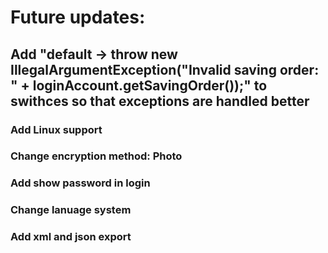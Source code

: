 # Future updates: 
## Add "default -> throw new IllegalArgumentException("Invalid saving order: " + loginAccount.getSavingOrder());" to swithces so that exceptions are handled better
### Add Linux support
### Change encryption method: Photo
### Add show password in login
### Change lanuage system
### Add xml and json export